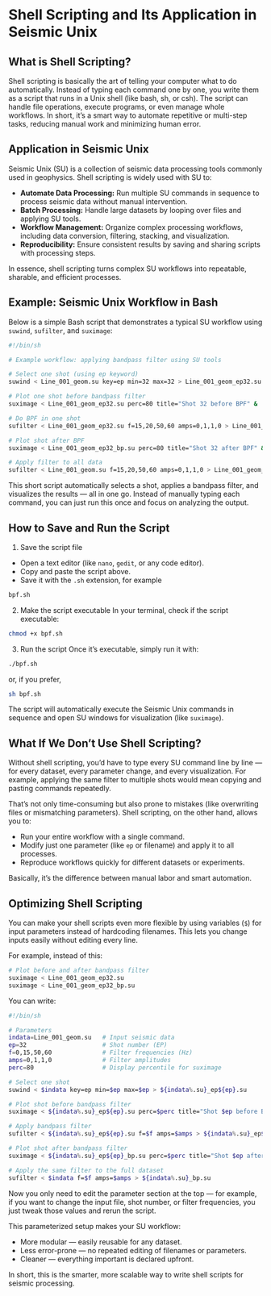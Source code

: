 # Shell Scripting and Its Application in Seismic Unix

## What is Shell Scripting?

Shell scripting is basically the art of telling your computer what to do automatically. Instead of typing each command one by one, you write them as a script that runs in a Unix shell (like bash, sh, or csh). The script can handle file operations, execute programs, or even manage whole workflows. In short, it’s a smart way to automate repetitive or multi-step tasks, reducing manual work and minimizing human error.

## Application in Seismic Unix

Seismic Unix (SU) is a collection of seismic data processing tools commonly used in geophysics. Shell scripting is widely used with SU to:

- **Automate Data Processing:** Run multiple SU commands in sequence to process seismic data without manual intervention.
- **Batch Processing:** Handle large datasets by looping over files and applying SU tools.
- **Workflow Management:** Organize complex processing workflows, including data conversion, filtering, stacking, and visualization.
- **Reproducibility:** Ensure consistent results by saving and sharing scripts with processing steps.

In essence, shell scripting turns complex SU workflows into repeatable, sharable, and efficient processes.

## Example: Seismic Unix Workflow in Bash

Below is a simple Bash script that demonstrates a typical SU workflow using `suwind`, `sufilter`, and `suximage`:

```bash
#!/bin/sh

# Example workflow: applying bandpass filter using SU tools

# Select one shot (using ep keyword)
suwind < Line_001_geom.su key=ep min=32 max=32 > Line_001_geom_ep32.su

# Plot one shot before bandpass filter
suximage < Line_001_geom_ep32.su perc=80 title="Shot 32 before BPF" &

# Do BPF in one shot
sufilter < Line_001_geom_ep32.su f=15,20,50,60 amps=0,1,1,0 > Line_001_geom_ep32_bp.su

# Plot shot after BPF
suximage < Line_001_geom_ep32_bp.su perc=80 title="Shot 32 after BPF" &

# Apply filter to all data
sufilter < Line_001_geom.su f=15,20,50,60 amps=0,1,1,0 > Line_001_geom_bp.su
```
This short script automatically selects a shot, applies a bandpass filter, and visualizes the results — all in one go. Instead of manually typing each command, you can just run this once and focus on analyzing the output.

## How to Save and Run the Script
1. Save the script file
- Open a text editor (like `nano`, `gedit`, or any code editor).
- Copy and paste the script above.
- Save it with the `.sh` extension, for example
```bash
bpf.sh
```
2. Make the script executable
In your terminal, check if the script executable:
```bash
chmod +x bpf.sh
```
3. Run the script
Once it’s executable, simply run it with:
```bash
./bpf.sh
```
or, if you prefer,
```bash
sh bpf.sh
```
The script will automatically execute the Seismic Unix commands in sequence and open SU windows for visualization (like `suximage`).

## What If We Don’t Use Shell Scripting?
Without shell scripting, you’d have to type every SU command line by line — for every dataset, every parameter change, and every visualization. For example, applying the same filter to multiple shots would mean copying and pasting commands repeatedly.

That’s not only time-consuming but also prone to mistakes (like overwriting files or mismatching parameters). Shell scripting, on the other hand, allows you to:

- Run your entire workflow with a single command.
- Modify just one parameter (like `ep` or filename) and apply it to all processes.
- Reproduce workflows quickly for different datasets or experiments.

Basically, it’s the difference between manual labor and smart automation.

## Optimizing Shell Scripting
You can make your shell scripts even more flexible by using variables (`$`) for input parameters instead of hardcoding filenames. This lets you change inputs easily without editing every line.

For example, instead of this:
```bash
# Plot before and after bandpass filter
suximage < Line_001_geom_ep32.su
suximage < Line_001_geom_ep32_bp.su
```

You can write:
```bash
#!/bin/sh

# Parameters
indata=Line_001_geom.su   # Input seismic data
ep=32                     # Shot number (EP)
f=0,15,50,60              # Filter frequencies (Hz)
amps=0,1,1,0              # Filter amplitudes
perc=80                   # Display percentile for suximage

# Select one shot
suwind < $indata key=ep min=$ep max=$ep > ${indata%.su}_ep${ep}.su

# Plot shot before bandpass filter
suximage < ${indata%.su}_ep${ep}.su perc=$perc title="Shot $ep before BPF" &

# Apply bandpass filter
sufilter < ${indata%.su}_ep${ep}.su f=$f amps=$amps > ${indata%.su}_ep${ep}_bp.su

# Plot shot after bandpass filter
suximage < ${indata%.su}_ep${ep}_bp.su perc=$perc title="Shot $ep after BPF" &

# Apply the same filter to the full dataset
sufilter < $indata f=$f amps=$amps > ${indata%.su}_bp.su
```
Now you only need to edit the parameter section at the top — for example, if you want to change the input file, shot number, or filter frequencies, you just tweak those values and rerun the script.

This parameterized setup makes your SU workflow:
- More modular — easily reusable for any dataset.
- Less error-prone — no repeated editing of filenames or parameters.
- Cleaner — everything important is declared upfront.

In short, this is the smarter, more scalable way to write shell scripts for seismic processing.